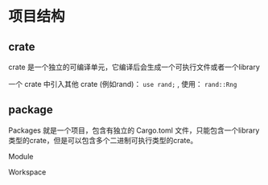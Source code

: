 # 项目结构

## crate

crate 是一个独立的可编译单元，它编译后会生成一个可执行文件或者一个library

一个 crate 中引入其他 crate (例如rand)： `use rand;` , 使用： `rand::Rng`

## package

Packages 就是一个项目，包含有独立的 Cargo.toml 文件，只能包含一个library类型的crate，但是可以包含多个二进制可执行类型的crate。

Module

Workspace